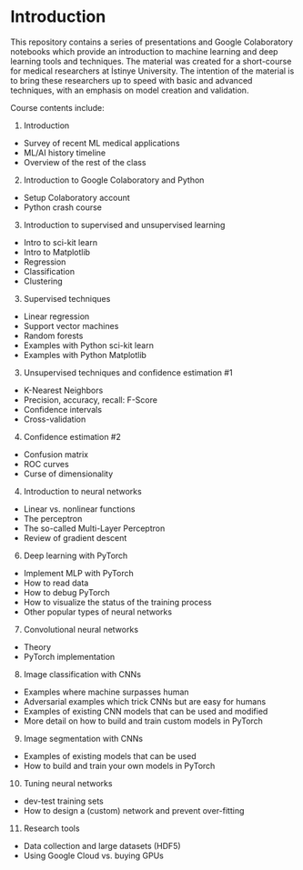 # Introduction
This repository contains a series of presentations and Google Colaboratory notebooks which provide an introduction to machine learning and deep learning tools and techniques. The material was created for a short-course for medical researchers at İstinye University. The intention of the material is to bring these researchers up to speed with basic and advanced techniques, with an emphasis on model creation and validation.

Course contents include:
1. Introduction
* Survey of recent ML medical applications  
* ML/AI history timeline
* Overview of the rest of the class

2. Introduction to Google Colaboratory and Python
* Setup Colaboratory account
* Python crash course

3. Introduction to supervised and unsupervised learning
* Intro to sci-kit learn
* Intro to Matplotlib
* Regression
* Classification
* Clustering

3. Supervised techniques
* Linear regression
* Support vector machines
* Random forests
* Examples with Python sci-kit learn
* Examples with Python Matplotlib

3. Unsupervised techniques and confidence estimation #1
* K-Nearest Neighbors
* Precision, accuracy, recall: F-Score
* Confidence intervals
* Cross-validation

4. Confidence estimation #2
* Confusion matrix
* ROC curves
* Curse of dimensionality 

4. Introduction to neural networks
* Linear vs. nonlinear functions
* The perceptron
* The so-called Multi-Layer Perceptron
* Review of gradient descent

6. Deep learning with PyTorch
* Implement MLP with PyTorch
* How to read data
* How to debug PyTorch
* How to visualize the status of the training process
* Other popular types of neural networks

7. Convolutional neural networks
* Theory
* PyTorch implementation

8. Image classification with CNNs
* Examples where machine surpasses human
* Adversarial examples which trick CNNs but are easy for humans
* Examples of existing CNN models that can be used and modified
* More detail on how to build and train custom models in PyTorch

9. Image segmentation with CNNs
* Examples of existing models that can be used
* How to build and train your own models in PyTorch

10. Tuning neural networks
* dev-test training sets
* How to design a (custom) network and prevent over-fitting

11. Research tools
* Data collection and large datasets (HDF5)
* Using Google Cloud vs. buying GPUs
